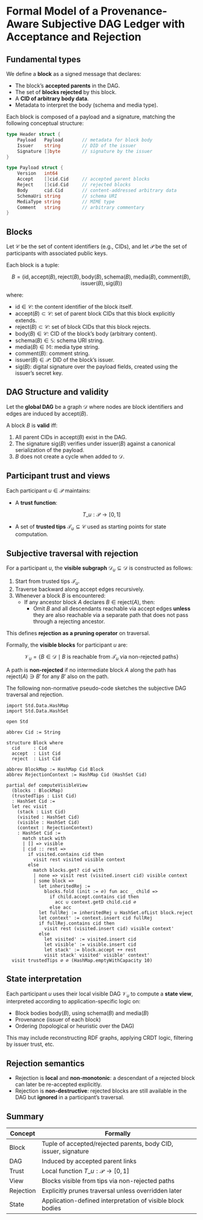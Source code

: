 # Formal Model of a Provenance-Aware Subjective DAG Ledger with Acceptance and Rejection


## Fundamental types


We define a **block** as a signed message that declares:

- The block’s **accepted parents** in the DAG.
- The set of **blocks rejected** by this block.
- A **CID of arbitrary body data**.
- Metadata to interpret the body (schema and media type).

Each block is composed of a payload and a signature, matching the following conceptual structure:

```go
type Header struct {
	Payload   Payload       // metadata for block body
	Issuer    string        // DID of the issuer
	Signature []byte        // signature by the issuer
}

type Payload struct {
	Version   int64
	Accept    []cid.Cid     // accepted parent blocks
	Reject    []cid.Cid     // rejected blocks
	Body      cid.Cid       // content-addressed arbitrary data
	SchemaUri string        // schema URI
	MediaType string        // MIME type
	Comment   string        // arbitrary commentary
}
```


## Blocks

Let $\mathcal{C}$ be the set of content identifiers (e.g., CIDs), and let $\mathcal{P}$ be the set of participants with associated public keys.

Each block is a tuple:

$$
B = (\text{id}, \mathsf{accept}(B), \mathsf{reject}(B), \mathsf{body}(B), \mathsf{schema}(B), \mathsf{media}(B), \mathsf{comment}(B), \mathsf{issuer}(B), \mathsf{sig}(B))
$$

where:
- $\text{id} \in \mathcal{C}$: the content identifier of the block itself.
- $\mathsf{accept}(B) \subset \mathcal{C}$: set of parent block CIDs that this block explicitly extends.
- $\mathsf{reject}(B) \subset \mathcal{C}$: set of block CIDs that this block rejects.
- $\mathsf{body}(B) \in \mathcal{C}$: CID of the block’s body (arbitrary content).
- $\mathsf{schema}(B) \in \mathbb{S}$: schema URI string.
- $\mathsf{media}(B) \in \mathbb{M}$: media type string.
- $\mathsf{comment}(B)$: comment string.
- $\mathsf{issuer}(B) \in \mathcal{P}$: DID of the block’s issuer.
- $\mathsf{sig}(B)$: digital signature over the payload fields, created using the issuer’s secret key.


## DAG Structure and validity

Let the **global DAG** be a graph $\mathcal{D}$ where nodes are block identifiers and edges are induced by $\mathsf{accept}(B)$.

A block $B$ is **valid** iff:

1. All parent CIDs in $\mathsf{accept}(B)$ exist in the DAG.
2. The signature $\mathsf{sig}(B)$ verifies under $\mathsf{issuer}(B)$ against a canonical serialization of the payload.
3. $B$ does not create a cycle when added to $\mathcal{D}$.


## Participant trust and views

Each participant $u \in \mathcal{P}$ maintains:

- A **trust function**:

$$
T\_u : \mathcal{P} \to [0,1]
$$

- A set of **trusted tips** $\mathcal{T}_u \subseteq \mathcal{C}$ used as starting points for state computation.


## Subjective traversal with rejection

For a participant $u$, the **visible subgraph** $\mathcal{D}_u \subseteq \mathcal{D}$ is constructed as follows:

1. Start from trusted tips $\mathcal{T}_u$.
2. Traverse backward along $\mathsf{accept}$ edges recursively.
3. Whenever a block $B$ is encountered:
   - If any ancestor block $A$ declares $B \in \mathsf{reject}(A)$, then:
     - Omit $B$ and all descendants reachable via $\mathsf{accept}$ edges **unless** they are also reachable via a separate path that does not pass through a rejecting ancestor.

This defines **rejection as a pruning operator** on traversal.

Formally, the **visible blocks** for participant $u$ are:

$$
\mathcal{V}_u = \{ B \in \mathcal{D} \mid B \text{ is reachable from } \mathcal{T}_u \text{ via non-rejected paths} \}
$$

A path is **non-rejected** if no intermediate block $A$ along the path has $\mathsf{reject}(A) \ni B'$ for any $B'$ also on the path.

The following non-normative pseudo-code sketches the subjective DAG traversal and rejection.

```lean
import Std.Data.HashMap
import Std.Data.HashSet

open Std

abbrev Cid := String

structure Block where
  cid     : Cid
  accept  : List Cid
  reject  : List Cid

abbrev BlockMap := HashMap Cid Block
abbrev RejectionContext := HashMap Cid (HashSet Cid)

partial def computeVisibleView
  (blocks : BlockMap)
  (trustedTips : List Cid)
  : HashSet Cid :=
  let rec visit
    (stack : List Cid)
    (visited : HashSet Cid)
    (visible : HashSet Cid)
    (context : RejectionContext)
    : HashSet Cid :=
      match stack with
      | [] => visible
      | cid :: rest =>
        if visited.contains cid then
          visit rest visited visible context
        else 
          match blocks.get? cid with
          | none => visit rest (visited.insert cid) visible context
          | some block =>
            let inheritedRej :=
              blocks.fold (init := ∅) fun acc _ child =>
                if child.accept.contains cid then
                  acc ∪ context.getD child.cid ∅
                else acc
            let fullRej := inheritedRej ∪ HashSet.ofList block.reject
            let context' := context.insert cid fullRej
            if fullRej.contains cid then
              visit rest (visited.insert cid) visible context'
            else
              let visited' := visited.insert cid
              let visible' := visible.insert cid
              let stack' := block.accept ++ rest
              visit stack' visited' visible' context'
  visit trustedTips ∅ ∅ (HashMap.emptyWithCapacity 10)
```


## State interpretation

Each participant $u$ uses their local visible DAG $\mathcal{V}_u$ to compute a **state view**, interpreted according to application-specific logic on:

- Block bodies $\mathsf{body}(B)$, using $\mathsf{schema}(B)$ and $\mathsf{media}(B)$
- Provenance (issuer of each block)
- Ordering (topological or heuristic over the DAG)

This may include reconstructing RDF graphs, applying CRDT logic, filtering by issuer trust, etc.


## Rejection semantics

- Rejection is **local** and **non-monotonic**: a descendant of a rejected block can later be re-accepted explicitly.
- Rejection is **non-destructive**: rejected blocks are still available in the DAG but **ignored** in a participant’s traversal.


## Summary

| Concept   | Formally                                                        |
|-----------|-----------------------------------------------------------------|
| Block     | Tuple of accepted/rejected parents, body CID, issuer, signature |
| DAG       | Induced by accepted parent links                                |
| Trust     | Local function $T\_u : \mathcal{P} \to [0,1]$                   |
| View      | Blocks visible from tips via non-rejected paths                 |
| Rejection | Explicitly prunes traversal unless overridden later             |
| State     | Application-defined interpretation of visible block bodies      |
